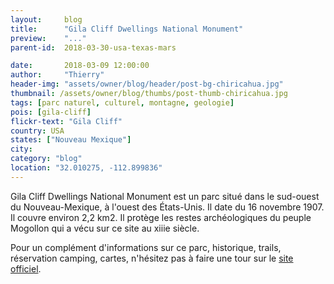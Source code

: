 ```yaml
---
layout:     blog
title:      "Gila Cliff Dwellings National Monument"
preview:    "..."
parent-id:  2018-03-30-usa-texas-mars

date:       2018-03-09 12:00:00
author:     "Thierry"
header-img: "assets/owner/blog/header/post-bg-chiricahua.jpg"
thumbnail: /assets/owner/blog/thumbs/post-thumb-chiricahua.jpg
tags: [parc naturel, culturel, montagne, geologie]
pois: [gila-cliff]
flickr-text: "Gila Cliff"
country: USA 
states: ["Nouveau Mexique"]
city: 
category: "blog"
location: "32.010275, -112.899836"
---
```


Gila Cliff Dwellings National Monument est un parc situé dans le sud-ouest du Nouveau-Mexique, à l'ouest des États-Unis. Il date du 16 novembre 1907. Il couvre environ 2,2 km2. Il protège les restes archéologiques du peuple Mogollon qui a vécu sur ce site au xiiie siècle.


Pour un complément d'informations sur ce parc, historique, trails, réservation camping, cartes, n'hésitez pas à faire une tour sur le [site officiel](http://www.www.nps.gov/gicl/index.htm).